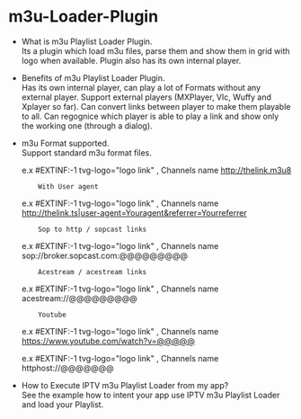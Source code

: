 # m3u-Loader-Plugin
 
- What is m3u Playlist Loader Plugin.    
   Its a plugin which load m3u files, parse them and show them in grid with logo when available. Plugin also has its own internal player.
    
- Benefits of m3u Playlist Loader Plugin.   
   Has its own internal player, can play a lot of Formats without any external player.
   Support external players (MXPlayer, Vlc, Wuffy and Xplayer so far). Can convert links between player to make them playable to all.
   Can regognice which player is able to play a link and show only the working one (through a dialog).
   
- m3u Format supported.    
   Support standard m3u format files.
   
   e.x   #EXTINF:-1 tvg-logo="logo link" , Channels name
          http://thelink.m3u8
          
          
          With User agent
    e.x   #EXTINF:-1 tvg-logo="logo link" , Channels name    
          http://thelink.ts|user-agent=Youragent&referrer=Yourreferrer     
          
          
          Sop to http / sopcast links
    e.x   #EXTINF:-1 tvg-logo="logo link" , Channels name    
          sop://broker.sopcast.com:@@@@@@@@@ 
          
          
          Acestream / acestream links
    e.x   #EXTINF:-1 tvg-logo="logo link" , Channels name    
          acestream://@@@@@@@@@
          
          
          Youtube
    e.x   #EXTINF:-1 tvg-logo="logo link" , Channels name      
          https://www.youtube.com/watch?v=@@@@@
          
          
          
          
          
    e.x   #EXTINF:-1 tvg-logo="logo link" , Channels name     
          httphost://@@@@@@@
           
          
 - How to Execute IPTV m3u Playlist Loader from my app?    
    See the example how to intent your app use IPTV m3u Playlist Loader and load your Playlist.   
            
